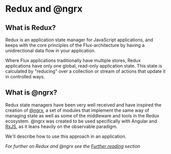 # Redux and @ngrx

## What is Redux?

Redux is an application state manager for JavaScript applications, and keeps
with the core principles of the Flux-architecture by having a unidirectional
data flow in your application.

Where Flux applications traditionally have multiple stores, Redux applications
have only one global, read-only application state. This state is calculated by
"reducing" over a collection or stream of actions that update it in controlled 
ways.

## What is @ngrx?

Redux state managers have been very well received and have inspired the creation 
of [@ngrx](https://github.com/ngrx "ngrx collection"), a set of modules that 
implement the same way of managing state as well as some of the middleware and 
tools in the Redux ecosystem. @ngrx was created to be used specifically with 
Angular and [RxJS](https://github.com/Reactive-Extensions/RxJS), as it leans 
heavily on the observable paradigm.

We'll describe how to use this approach in an application.

*For further on Redux and @ngrx see the 
[Further reading](../../further-reading.html#redux-and-ngrx) section*

